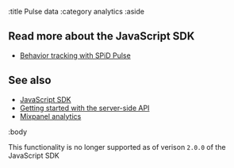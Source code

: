 :title Pulse data
:category analytics
:aside

## Read more about the JavaScript SDK

- [Behavior tracking with SPiD Pulse](/sdks/js/behavior-tracking-with-spid-pulse/)


## See also

- [JavaScript SDK](/sdks/javascript/)
- [Getting started with the server-side API](/getting-started/)
- [Mixpanel analytics](/mixpanel/analytics/)

:body

This functionality is no longer supported as of verison `2.0.0` of the JavaScript SDK
